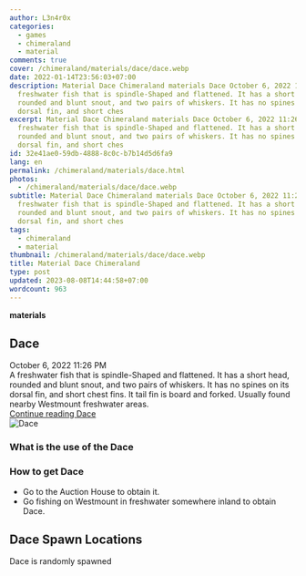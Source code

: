 ```yaml
---
author: L3n4r0x
categories:
  - games
  - chimeraland
  - material
comments: true
cover: /chimeraland/materials/dace/dace.webp
date: 2022-01-14T23:56:03+07:00
description: Material Dace Chimeraland materials Dace October 6, 2022 11:26 PM A
  freshwater fish that is spindle-Shaped and flattened. It has a short head,
  rounded and blunt snout, and two pairs of whiskers. It has no spines on its
  dorsal fin, and short ches
excerpt: Material Dace Chimeraland materials Dace October 6, 2022 11:26 PM A
  freshwater fish that is spindle-Shaped and flattened. It has a short head,
  rounded and blunt snout, and two pairs of whiskers. It has no spines on its
  dorsal fin, and short ches
id: 32e41ae0-59db-4888-8c0c-b7b14d5d6fa9
lang: en
permalink: /chimeraland/materials/dace.html
photos:
  - /chimeraland/materials/dace/dace.webp
subtitle: Material Dace Chimeraland materials Dace October 6, 2022 11:26 PM A
  freshwater fish that is spindle-Shaped and flattened. It has a short head,
  rounded and blunt snout, and two pairs of whiskers. It has no spines on its
  dorsal fin, and short ches
tags:
  - chimeraland
  - material
thumbnail: /chimeraland/materials/dace/dace.webp
title: Material Dace Chimeraland
type: post
updated: 2023-08-08T14:44:58+07:00
wordcount: 963
---
```


<link
  rel="stylesheet"
  href="https://rawcdn.githack.com/dimaslanjaka/Web-Manajemen/870a349/css/bootstrap-5-3-0-alpha3-wrapper.css"
/>
<section id="bootstrap-wrapper">
  <div data-bs-theme="dark">
    <div
      class="row g-0 border rounded overflow-hidden flex-md-row mb-4 shadow-sm position-relative bg-dark text-light"
    >
      <div class="col p-4 d-flex flex-column position-static">
        <strong class="d-inline-block mb-2 text-success">materials</strong>
        <h2 class="mb-0">Dace</h2>
        <div class="mb-1 text-muted">October 6, 2022 11:26 PM</div>
        <div class="mb-2 border p-1">
          A freshwater fish that is spindle-Shaped and flattened. It has a short
          head, rounded and blunt snout, and two pairs of whiskers. It has no
          spines on its dorsal fin, and short chest fins. It tail fin is board
          and forked. Usually found nearby Westmount freshwater areas.
        </div>
        <a
          href="/chimeraland/materials/dace.html"
          class="stretched-link d-none text-primary"
          >Continue reading Dace</a
        >
      </div>
      <div class="col-auto d-none d-md-block d-lg-block">
        <img
          src="https://www.webmanajemen.com/chimeraland/materials/dace/dace.webp"
          alt="Dace"
        />
      </div>
    </div>
    <div class="row">
      <div class="col-lg-6 col-12 mb-2">
        <div class="card">
          <div class="card-body">
            <h3 class="card-title">What is the use of the Dace</h3>
            <div class="card-text"><ul></ul></div>
          </div>
        </div>
      </div>
      <div class="col-lg-6 col-12 mb-2">
        <div class="card">
          <div class="card-body">
            <h3 class="card-title">How to get Dace</h3>
            <div class="card-text">
              <ul>
                <li>Go to the Auction House to obtain it.</li>
                <li>
                  Go fishing on Westmount in freshwater somewhere inland to
                  obtain Dace.
                </li>
              </ul>
            </div>
          </div>
        </div>
      </div>
      <div class="col-12 mb-2">
        <h2>Dace Spawn Locations</h2>
        <p>Dace is randomly spawned</p>
      </div>
    </div>
  </div>
</section>
